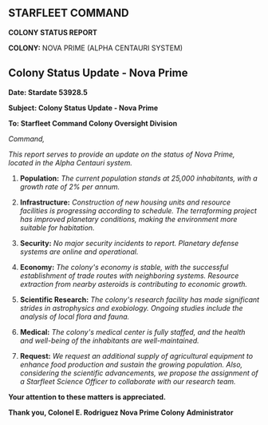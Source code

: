 ## STARFLEET COMMAND

**COLONY STATUS REPORT**

**COLONY:** NOVA PRIME (ALPHA CENTAURI SYSTEM)

## Colony Status Update - Nova Prime

**Date: Stardate 53928.5**

**Subject: Colony Status Update - Nova Prime**

**To: Starfleet Command Colony Oversight Division**

*Command,*

*This report serves to provide an update on the status of Nova Prime, located in the Alpha Centauri system.*

1. **Population:** *The current population stands at 25,000 inhabitants, with a growth rate of 2% per annum.*

2. **Infrastructure:** *Construction of new housing units and resource facilities is progressing according to schedule. The terraforming project has improved planetary conditions, making the environment more suitable for habitation.*

3. **Security:** *No major security incidents to report. Planetary defense systems are online and operational.*

4. **Economy:** *The colony's economy is stable, with the successful establishment of trade routes with neighboring systems. Resource extraction from nearby asteroids is contributing to economic growth.*

5. **Scientific Research:** *The colony's research facility has made significant strides in astrophysics and exobiology. Ongoing studies include the analysis of local flora and fauna.*

6. **Medical:** *The colony's medical center is fully staffed, and the health and well-being of the inhabitants are well-maintained.*

7. **Request:** *We request an additional supply of agricultural equipment to enhance food production and sustain the growing population. Also, considering the scientific advancements, we propose the assignment of a Starfleet Science Officer to collaborate with our research team.*

**Your attention to these matters is appreciated.**

**Thank you,
Colonel E. Rodriguez
Nova Prime Colony Administrator**
